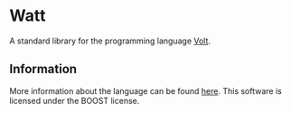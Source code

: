 
Watt
===

A standard library for the programming language [Volt](volt-lang.org).

Information
---

More information about the language can be found [here](volt-lang.org). This software is licensed under the BOOST license.
